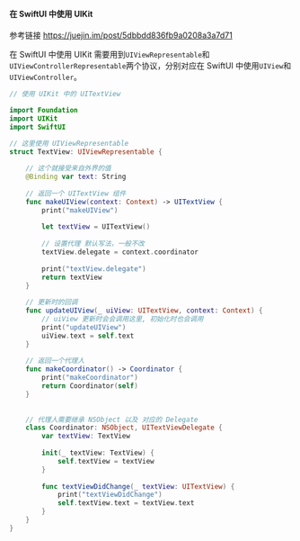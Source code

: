 #### 在 SwiftUI 中使用 UIKit

参考链接 https://juejin.im/post/5dbbdd836fb9a0208a3a7d71



在 SwiftUI 中使用 UIKit 需要用到`UIViewRepresentable`和`UIViewControllerRepresentable`两个协议，分别对应在 SwiftUI 中使用`UIView`和`UIViewController`。

```swift
// 使用 UIKit 中的 UITextView

import Foundation
import UIKit
import SwiftUI

// 这里使用 UIViewRepresentable
struct TextView: UIViewRepresentable {
    
    // 这个就接受来自外界的值
    @Binding var text: String
    
  	// 返回一个 UITextView 组件
    func makeUIView(context: Context) -> UITextView {
        print("makeUIView")
		
        let textView = UITextView()
      
      	// 设置代理 默认写法，一般不改
        textView.delegate = context.coordinator
        
        print("textView.delegate")
        return textView
    }
    
  	// 更新时的回调
    func updateUIView(_ uiView: UITextView, context: Context) {
        // uiView 更新时会会调用这里, 初始化时也会调用
        print("updateUIView")
        uiView.text = self.text
    }
    
  	// 返回一个代理人
    func makeCoordinator() -> Coordinator {
        print("makeCoordinator")
        return Coordinator(self)
    }
    
    
  	// 代理人需要继承 NSObject 以及 对应的 Delegate 
    class Coordinator: NSObject, UITextViewDelegate {
        var textView: TextView
        
        init(_ textView: TextView) {
            self.textView = textView
        }
        
        func textViewDidChange(_ textView: UITextView) {
            print("textViewDidChange")
            self.textView.text = textView.text
        }
    }
}

```



